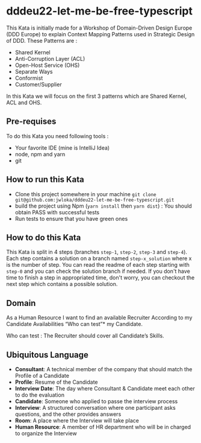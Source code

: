# dddeu22-let-me-be-free-typescript

This Kata is initially made for a Workshop of Domain-Driven Design Europe (DDD Europe) to explain Context Mapping Patterns used in Strategic Design of DDD.
These Patterns are :

- Shared Kernel
- Anti-Corruption Layer (ACL)
- Open-Host Service (OHS)
- Separate Ways
- Conformist
- Customer/Supplier

In this Kata we will focus on the first 3 patterns which are Shared Kernel, ACL and OHS.

## Pre-requises

To do this Kata you need following tools :

- Your favorite IDE (mine is IntelliJ Idea)
- node, npm and yarn
- git

## How to run this Kata

- Clone this project somewhere in your machine `git clone git@github.com:jwloka/dddeu22-let-me-be-free-typescript.git`
- build the project using Npm (`yarn install` then `yarn dist`) : You should obtain PASS with successful tests
- Run tests to ensure that you have green ones

## How to do this Kata

This Kata is split in 4 steps (branches `step-1`, `step-2`, `step-3` and `step-4`).
Each step contains a solution on a branch named `step-x_solution` where x is the number of step.
You can read the readme of each step starting with `step-0` and you can check the solution branch if needed.
If you don't have time to finish a step in appropriated time, don't worry, you can checkout the next step which contains a possible solution.

## Domain

As a Human Resource
I want to find an available Recruiter
According to my Candidate Availabilities
“Who can test”* my Candidate.

Who can test : The Recruiter should cover all Candidate’s Skills.

## Ubiquitous Language

- **Consultant**: A technical member of the company that should match the Profile of a Candidate
- **Profile**: Resume of the Candidate
- **Interview Date**: The day where Consultant & Candidate meet each other to do the evaluation
- **Candidate**: Someone who applied to passe the interview process
- **Interview**: A structured conversation where one participant asks questions, and the other provides answers
- **Room**: A place where the Interview will take place
- **Human Resource**: A member of HR department who will be in charged to organize the Interview
